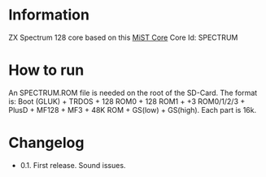 # Information
ZX Spectrum 128 core based on this [MiST Core](https://github.com/sorgelig/ZX_Spectrum-128K_MIST)
Core Id: SPECTRUM

# How to run
An SPECTRUM.ROM file is needed on the root of the SD-Card.
The format is: Boot (GLUK) + TRDOS + 128 ROM0 + 128 ROM1 + +3 ROM0/1/2/3 + PlusD + MF128 + MF3 + 48K ROM + GS(low) + GS(high). Each part is 16k.

# Changelog
- 0.1. First release. Sound issues.
